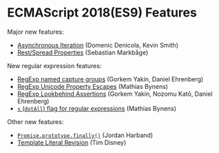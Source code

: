 # ECMAScript 2018(ES9) Features

Major new features:

- [Asynchronous Iteration](http://2ality.com/2016/10/asynchronous-iteration.html) (Domenic Denicola, Kevin Smith)
- [Rest/Spread Properties](http://2ality.com/2016/10/rest-spread-properties.html) (Sebastian Markbåge)

New regular expression features:

- [RegExp named capture groups](http://2ality.com/2017/05/regexp-named-capture-groups.html) (Gorkem Yakin, Daniel Ehrenberg)
- [RegExp Unicode Property Escapes](http://2ality.com/2017/07/regexp-unicode-property-escapes.html) (Mathias Bynens)
- [RegExp Lookbehind Assertions](http://2ality.com/2017/05/regexp-lookbehind-assertions.html) (Gorkem Yakin, Nozomu Katō, Daniel Ehrenberg)
- [`s` (`dotAll`) flag for regular expressions](http://2ality.com/2017/07/regexp-dotall-flag.html) (Mathias Bynens)

Other new features:

- [`Promise.prototype.finally()`](http://2ality.com/2017/07/promise-prototype-finally.html) (Jordan Harband)
- [Template Literal Revision](http://2ality.com/2016/09/template-literal-revision.html) (Tim Disney)
